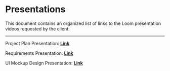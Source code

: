 # Presentations

This document contains an organized list of links to the Loom presentation videos requested by the client.
***

Project Plan Presentation: **[Link](https://www.loom.com/share/ed9506c5d73a45bb9d22c358cbd38b7b)**

Requirements Presentation: **[Link](https://www.loom.com/share/bcf232a4dded4cd4bcbe7791f5d54612?sid=62a251e6-8b67-4233-ad30-3b9d885645c1)**

UI Mockup Design Presentation: **[Link](https://www.loom.com/share/581b796881cc49fea44d61f1a769c7c0?sid=2fed26f7-732e-4fbc-9fab-09539c8661b6)**
